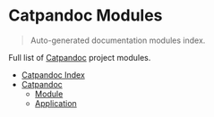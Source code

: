 # Catpandoc Modules

> Auto-generated documentation modules index.

Full list of [Catpandoc](README.md#catpandoc-index) project modules.

- [Catpandoc Index](README.md#catpandoc-index)
- [Catpandoc](catpandoc/index.md#catpandoc)
    - [Module](catpandoc/module.md#module)
    - [Application](catpandoc/application.md#application)
